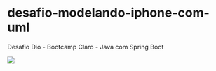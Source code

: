 # desafio-modelando-iphone-com-uml
Desafio Dio - Bootcamp Claro - Java com Spring Boot

[![](https://mermaid.ink/img/pako:eNptkk1P4zAQhv9KNKeiTVGTpq2J9lLBpYdFCFZ7QLkM8ZBam3iiSYyg3f73ddLQFgX7YI_9zjyvP_aQsyZIIS-xae4MFoJVZgPfNvWWLQU__02nwSPVwtq1LL9cY3Isx5J1jULlln9TSa9sTc5jzT2-UYGaZWNbEkttJ-llR21vYgzbH3eD4EfLOcrk6hTX6JovC42n54YtDrmTp1aMLYKqjwbd4ZI29n3Glabw1YcS1lUkfEZhS1bTJdz4bINyyyJk-A_vJt8BR5dw5tG7eTHygIWxJ-dOygumNsfT3fMbrl9wcmnHYWl2-Jn-iYYQvO8Kjfav3KMyaLdUUQapn2qUvxlkttOhv_OnD5tD2oqjEIRdsYX0FcvGR67W_sjDFzmtkjbdQw2fqBtCqNFCuod3SKPr-ULFySqJ46WaLWbLKIQPSBfXS5XMk0ip5Uz5HtM0Sg4h7JirLml2bPNYLdRNtFJ9yed-s8ce_gPHK9vJ?type=png)](https://mermaid.live/edit#pako:eNptkk1P4zAQhv9KNKeiTVGTpq2J9lLBpYdFCFZ7QLkM8ZBam3iiSYyg3f73ddLQFgX7YI_9zjyvP_aQsyZIIS-xae4MFoJVZgPfNvWWLQU__02nwSPVwtq1LL9cY3Isx5J1jULlln9TSa9sTc5jzT2-UYGaZWNbEkttJ-llR21vYgzbH3eD4EfLOcrk6hTX6JovC42n54YtDrmTp1aMLYKqjwbd4ZI29n3Glabw1YcS1lUkfEZhS1bTJdz4bINyyyJk-A_vJt8BR5dw5tG7eTHygIWxJ-dOygumNsfT3fMbrl9wcmnHYWl2-Jn-iYYQvO8Kjfav3KMyaLdUUQapn2qUvxlkttOhv_OnD5tD2oqjEIRdsYX0FcvGR67W_sjDFzmtkjbdQw2fqBtCqNFCuod3SKPr-ULFySqJ46WaLWbLKIQPSBfXS5XMk0ip5Uz5HtM0Sg4h7JirLml2bPNYLdRNtFJ9yed-s8ce_gPHK9vJ)
